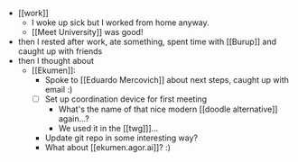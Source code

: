 - [[work]]
  - I woke up sick but I worked from home anyway.
  - [[Meet University]] was good!
- then I rested after work, ate something, spent time with [[Burup]] and caught up with friends
- then I thought about
  - [[Ekumen]]:
    - Spoke to [[Eduardo Mercovich]] about next steps, caught up with email :)
    - [ ] Set up coordination device for first meeting
      - What's the name of that nice modern [[doodle alternative]] again...?
      - We used it in the [[twg]]]...
    - Update git repo in some interesting way?
    - What about [[ekumen.agor.ai]]? :) 
